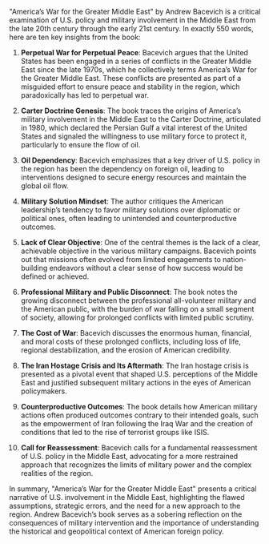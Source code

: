 "America’s War for the Greater Middle East" by Andrew Bacevich is a critical examination of U.S. policy and military involvement in the Middle East from the late 20th century through the early 21st century. In exactly 550 words, here are ten key insights from the book:

1. **Perpetual War for Perpetual Peace**: Bacevich argues that the United States has been engaged in a series of conflicts in the Greater Middle East since the late 1970s, which he collectively terms America’s War for the Greater Middle East. These conflicts are presented as part of a misguided effort to ensure peace and stability in the region, which paradoxically has led to perpetual war.

2. **Carter Doctrine Genesis**: The book traces the origins of America’s military involvement in the Middle East to the Carter Doctrine, articulated in 1980, which declared the Persian Gulf a vital interest of the United States and signaled the willingness to use military force to protect it, particularly to ensure the flow of oil.

3. **Oil Dependency**: Bacevich emphasizes that a key driver of U.S. policy in the region has been the dependency on foreign oil, leading to interventions designed to secure energy resources and maintain the global oil flow.

4. **Military Solution Mindset**: The author critiques the American leadership’s tendency to favor military solutions over diplomatic or political ones, often leading to unintended and counterproductive outcomes.

5. **Lack of Clear Objective**: One of the central themes is the lack of a clear, achievable objective in the various military campaigns. Bacevich points out that missions often evolved from limited engagements to nation-building endeavors without a clear sense of how success would be defined or achieved.

6. **Professional Military and Public Disconnect**: The book notes the growing disconnect between the professional all-volunteer military and the American public, with the burden of war falling on a small segment of society, allowing for prolonged conflicts with limited public scrutiny.

7. **The Cost of War**: Bacevich discusses the enormous human, financial, and moral costs of these prolonged conflicts, including loss of life, regional destabilization, and the erosion of American credibility.

8. **The Iran Hostage Crisis and Its Aftermath**: The Iran hostage crisis is presented as a pivotal event that shaped U.S. perceptions of the Middle East and justified subsequent military actions in the eyes of American policymakers.

9. **Counterproductive Outcomes**: The book details how American military actions often produced outcomes contrary to their intended goals, such as the empowerment of Iran following the Iraq War and the creation of conditions that led to the rise of terrorist groups like ISIS.

10. **Call for Reassessment**: Bacevich calls for a fundamental reassessment of U.S. policy in the Middle East, advocating for a more restrained approach that recognizes the limits of military power and the complex realities of the region.

In summary, "America’s War for the Greater Middle East" presents a critical narrative of U.S. involvement in the Middle East, highlighting the flawed assumptions, strategic errors, and the need for a new approach to the region. Andrew Bacevich’s book serves as a sobering reflection on the consequences of military intervention and the importance of understanding the historical and geopolitical context of American foreign policy.